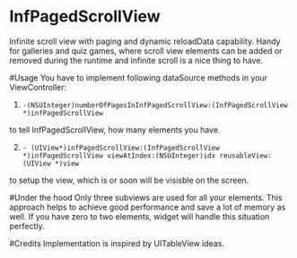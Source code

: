 # InfPagedScrollView
Infinite scroll view with paging and dynamic reloadData capability. 
Handy for galleries and quiz games, where scroll view elements can be added or removed during the runtime and infinite scroll is a nice thing to have.

#Usage
You have to implement following dataSource methods in your ViewController:

1) `-(NSUInteger)numberOfPagesInInfPagedScrollView:(InfPagedScrollView *)infPagedScrollView`

to tell InfPagedScrollView, how many elements you have.

2) `- (UIView*)infPagedScrollView:(InfPagedScrollView *)infPagedScrollView viewAtIndex:(NSUInteger)idx reusableView:(UIView *)view`

to setup the view, which is or soon will be visisble on the screen.

#Under the hood
Only three subviews are used for all your elements. This approach helps to achieve good performance and save a lot of memory as well.
If you have zero to two elements, widget will handle this situation perfectly.

#Credits
Implementation is inspired by UITableView ideas.
